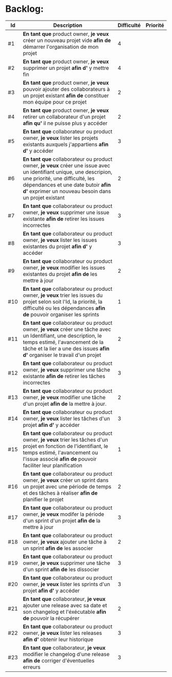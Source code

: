 # Backlog:
| Id  | Description | Difficulté | Priorité |
| --- | ----------- | -------- | ----------- |
| #1 | **En tant que** product owner, **je veux** créer un nouveau projet vide **afin de** démarrer l'organisation de mon projet | 4 | |
| #2 | **En tant que** product owner, **je veux** supprimer un projet **afin d'** y mettre fin | 4 | |
| #3 | **En tant que** product owner, **je veux** pouvoir ajouter des collaborateurs à un projet existant **afin de** constituer mon équipe pour ce projet | 2 | |
| #4 | **En tant que** product owner, **je veux** retirer un collaborateur d'un projet **afin qu'** il ne puisse plus y accéder | 2 | |
| #5 | **En tant que** collaborateur ou product owner, **je veux** lister les projets existants auxquels j'appartiens **afin d'** y accéder | 3 | |
| #6 | **En tant que** collaborateur ou product owner, **je veux** créer une issue avec un identifiant unique, une descripion, une priorité, une difficulté, les dépendances et une date butoir **afin d'** exprimer un nouveau besoin dans un projet existant | 2 | |
| #7 |  **En tant que** collaborateur ou product owner, **je veux** supprimer une issue existante **afin de** retirer les issues incorrectes | 3 | |
| #8 | **En tant que** collaborateur ou product owner, **je veux** lister les issues existantes du projet **afin d'** y accéder | 3 | |
| #9 | **En tant que** collaborateur ou product owner, **je veux** modifier les issues existantes du projet **afin de** les mettre à jour | 2 | |
| #10 | **En tant que** collaborateur ou product owner, **je veux** trier les issues du projet selon soit l'Id, la priorité, la difficulté ou les dépendances **afin de** pouvoir organiser les sprints | 1 | |
| #11 | **En tant que** collaborateur ou product owner, **je veux** créer une tâche avec un Identifiant, une description, le temps estimé, l'avancement de la tâche et la lier a une des issues **afin d'** organiser le travail d'un projet | 2 | |
| #12 | **En tant que** collaborateur ou product owner, **je veux** supprimer une tâche existante **afin de** retirer les tâches incorrectes | 3 | |
| #13 | **En tant que** collaborateur ou product owner, **je veux** modifier une tâche d'un projet **afin de** la mettre à jour. | 2 | |
| #14 | **En tant que** collaborateur ou product owner, **je veux** lister les tâches d'un projet **afin d'** y accéder | 3 | |
| #15 | **En tant que** collaborateur ou product owner, **je veux** trier les tâches d'un projet en fonction de l'identifiant, le temps estimé, l'avancement ou l'issue associé **afin de** pouvoir faciliter leur planification | 1 | |
| #16 | **En tant que** collaborateur ou product owner, **je veux** créer un sprint dans un projet avec une période de temps et des tâches à réaliser **afin de** planifier le projet | 2 | |
| #17 | **En tant que** collaborateur ou product owner, **je veux** modifer la période d'un sprint d'un projet **afin de** la mettre à jour | 3 | |
| #18 | **En tant que** collaborateur ou product owner, **je veux** ajouter une tâche à un sprint **afin de** les associer | 2 | |
| #19 | **En tant que** collaborateur ou product owner, **je veux** supprimer une tâche d'un sprint **afin de** les dissocier | 3 | |
| #20 | **En tant que** collaborateur ou product owner, **je veux** lister les sprints d'un projet **afin d'** y accéder | 3 | |
| #21 | **En tant que** collaborateur, **je veux** ajouter une release avec sa date et son changelog et l'éxécutable **afin de** pouvoir la récupérer | 2 | |
| #22 | **En tant que** collaborateur ou product owner, **je veux** lister les releases **afin d'** obtenir leur historique | 3 | |
| #23 | **En tant que** collaborateur, **je veux** modifier le changelog d'une release **afin de** corriger d'éventuelles erreurs | 3 | | |
